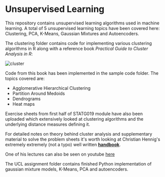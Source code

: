 # Unsupervised Learning

This repository contains unsupervised learning algorithms used in machine learning. A total of 5 unsupervised learning topics have been covered here: Clustering, PCA, K-Means, Gaussian Mixtures and Autoencoders.

The clustering folder contains code for implementing various clustering algorithms in R along with a reference book *Practical Guide to Cluster Analysis in R*:

![cluster](https://images-na.ssl-images-amazon.com/images/I/41UIS85vrDL._SX260_.jpg)

Code from this book has been implemented in the sample code folder. The topics covered are:
- Agglomerative Hierarchical Clustering
- Partition Around Medoids
- Dendrograms
- Heat maps

Exercise sheets from first half of STATG019 module have also been uploaded which extensively looked at clustering algorithms and the underlying distance measures defining it.

For detailed notes on theory behind cluster analysis and supplementary material to solve the problem sheets it's worth looking at Christian Hennig's extremely extremely (not a typo) well written [**handbook**](http://www.homepages.ucl.ac.uk/~ucakche/presentations/g19lecnotes.pdf). 

One of his lectures can also be seen on youtube [here](https://www.youtube.com/watch?v=Mf6MqIS2ql4)

The UCL assignment folder contains finished Python implementation of gaussian mixture models, K-Means, PCA and autoencoders.
